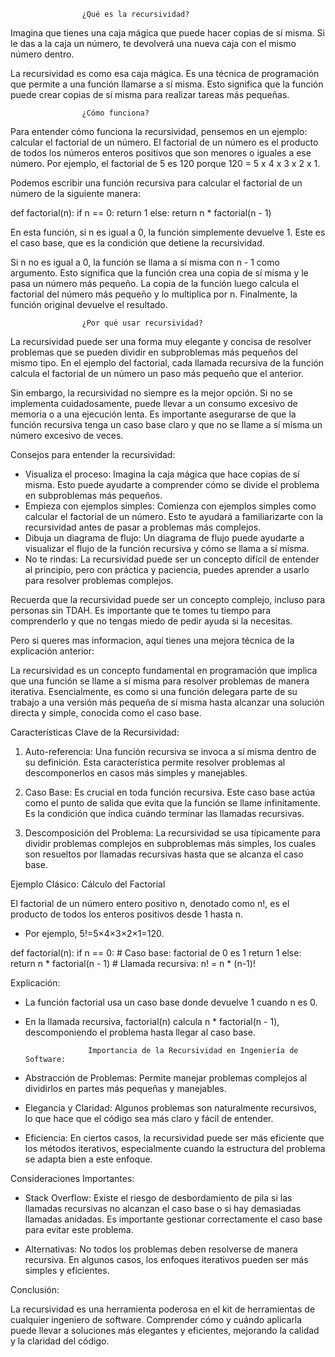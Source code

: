                     ¿Qué es la recursividad?

Imagina que tienes una caja mágica que puede hacer copias de sí misma. Si le das a la caja un número, te devolverá una nueva caja con el mismo número dentro.

La recursividad es como esa caja mágica. Es una técnica de programación que permite a una función llamarse a sí misma. Esto significa que la función puede crear copias de sí misma para realizar tareas más pequeñas.

                    ¿Cómo funciona?

Para entender cómo funciona la recursividad, pensemos en un ejemplo: calcular el factorial de un número. El factorial de un número es el producto de todos los números enteros positivos que son menores o iguales a ese número. Por ejemplo, el factorial de 5 es 120 porque 120 = 5 x 4 x 3 x 2 x 1.

Podemos escribir una función recursiva para calcular el factorial de un número de la siguiente manera:


def factorial(n):
  if n == 0:
    return 1
  else:
    return n * factorial(n - 1)



En esta función, si n es igual a 0, la función simplemente devuelve 1. Este es el caso base, que es la condición que detiene la recursividad.

Si n no es igual a 0, la función se llama a sí misma con n - 1 como argumento. Esto significa que la función crea una copia de sí misma y le pasa un número más pequeño. La copia de la función luego calcula el factorial del número más pequeño y lo multiplica por n. Finalmente, la función original devuelve el resultado.


                    ¿Por qué usar recursividad?

La recursividad puede ser una forma muy elegante y concisa de resolver problemas que se pueden dividir en subproblemas más pequeños del mismo tipo. En el ejemplo del factorial, cada llamada recursiva de la función calcula el factorial de un número un paso más pequeño que el anterior.

Sin embargo, la recursividad no siempre es la mejor opción. Si no se implementa cuidadosamente, puede llevar a un consumo excesivo de memoria o a una ejecución lenta. Es importante asegurarse de que la función recursiva tenga un caso base claro y que no se llame a sí misma un número excesivo de veces.


Consejos para entender la recursividad:

- Visualiza el proceso: Imagina la caja mágica que hace copias de sí misma. Esto puede ayudarte a comprender cómo se divide el problema en subproblemas más pequeños.
- Empieza con ejemplos simples: Comienza con ejemplos simples como calcular el factorial de un número. Esto te ayudará a familiarizarte con la recursividad antes de pasar a problemas más complejos.
- Dibuja un diagrama de flujo: Un diagrama de flujo puede ayudarte a visualizar el flujo de la función recursiva y cómo se llama a sí misma.
- No te rindas: La recursividad puede ser un concepto difícil de entender al principio, pero con práctica y paciencia, puedes aprender a usarlo para resolver problemas complejos.

Recuerda que la recursividad puede ser un concepto complejo, incluso para personas sin TDAH. Es importante que te tomes tu tiempo para comprenderlo y que no tengas miedo de pedir ayuda si la necesitas.


Pero si queres mas informacion, aquí tienes una mejora técnica de la explicación anterior:

La recursividad es un concepto fundamental en programación que implica que una función se llame a sí misma para resolver problemas de manera iterativa. Esencialmente, es como si una función delegara parte de su trabajo a una versión más pequeña de sí misma hasta alcanzar una solución directa y simple, conocida como el caso base.

Características Clave de la Recursividad:

1.  Auto-referencia: Una función recursiva se invoca a sí misma dentro de su definición. Esta característica permite resolver problemas al descomponerlos en casos más simples y manejables.

2. Caso Base: Es crucial en toda función recursiva. Este caso base actúa como el punto de salida que evita que la función se llame infinitamente. Es la condición que indica cuándo terminar las llamadas recursivas.

3. Descomposición del Problema: La recursividad se usa típicamente para dividir problemas complejos en subproblemas más simples, los cuales son resueltos por llamadas recursivas hasta que se alcanza el caso base.

Ejemplo Clásico: Cálculo del Factorial

El factorial de un número entero positivo n, denotado como n!, es el producto de todos los enteros positivos desde 1 hasta n.

- Por ejemplo, 5!=5×4×3×2×1=120.

def factorial(n):
    if n == 0:  # Caso base: factorial de 0 es 1
        return 1
    else:
        return n * factorial(n - 1)  # Llamada recursiva: n! = n * (n-1)!

Explicación:

- La función factorial usa un caso base donde devuelve 1 cuando n es 0.
- En la llamada recursiva, factorial(n) calcula n * factorial(n - 1), descomponiendo el problema hasta llegar al caso base.

                    Importancia de la Recursividad en Ingeniería de Software:

- Abstracción de Problemas: Permite manejar problemas complejos al dividirlos en partes más pequeñas y manejables.

- Elegancia y Claridad: Algunos problemas son naturalmente recursivos, lo que hace que el código sea más claro y fácil de entender.

- Eficiencia: En ciertos casos, la recursividad puede ser más eficiente que los métodos iterativos, especialmente cuando la estructura del problema se adapta bien a este enfoque.


Consideraciones Importantes:

- Stack Overflow: Existe el riesgo de desbordamiento de pila si las llamadas recursivas no alcanzan el caso base o si hay demasiadas llamadas anidadas. Es importante gestionar correctamente el caso base para evitar este problema.

- Alternativas: No todos los problemas deben resolverse de manera recursiva. En algunos casos, los enfoques iterativos pueden ser más simples y eficientes.

Conclusión:

La recursividad es una herramienta poderosa en el kit de herramientas de cualquier ingeniero de software. Comprender cómo y cuándo aplicarla puede llevar a soluciones más elegantes y eficientes, mejorando la calidad y la claridad del código.